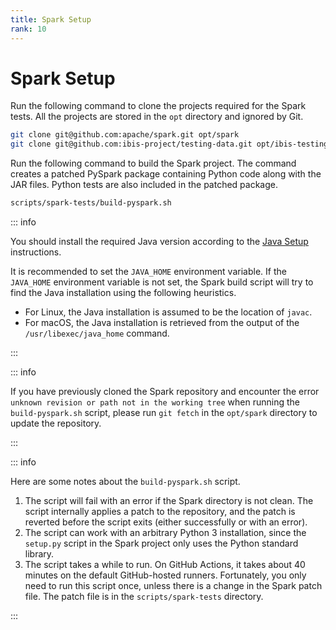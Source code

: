 ```yaml
---
title: Spark Setup
rank: 10
---
```


# Spark Setup

Run the following command to clone the projects required for the Spark tests.
All the projects are stored in the `opt` directory and ignored by Git.

```bash
git clone git@github.com:apache/spark.git opt/spark
git clone git@github.com:ibis-project/testing-data.git opt/ibis-testing-data
```

Run the following command to build the Spark project.
The command creates a patched PySpark package containing Python code along with the JAR files.
Python tests are also included in the patched package.

```bash
scripts/spark-tests/build-pyspark.sh
```

::: info

You should install the required Java version according to the [Java Setup](../setup/java) instructions.

It is recommended to set the `JAVA_HOME` environment variable.
If the `JAVA_HOME` environment variable is not set, the Spark build script will try to find the Java installation
using the following heuristics.

- For Linux, the Java installation is assumed to be the location of `javac`.
- For macOS, the Java installation is retrieved from the output of the `/usr/libexec/java_home` command.

:::

::: info

If you have previously cloned the Spark repository and encounter the error `unknown revision or path not in the working tree` when running the `build-pyspark.sh` script, please run `git fetch` in the `opt/spark` directory to update the repository.

:::

::: info

Here are some notes about the `build-pyspark.sh` script.

1. The script will fail with an error if the Spark directory is not clean. The script internally applies a patch
   to the repository, and the patch is reverted before the script exits (either successfully or with an error).
2. The script can work with an arbitrary Python 3 installation,
   since the `setup.py` script in the Spark project only uses the Python standard library.
3. The script takes a while to run.
   On GitHub Actions, it takes about 40 minutes on the default GitHub-hosted runners.
   Fortunately, you only need to run this script once, unless there is a change in the Spark patch file.
   The patch file is in the `scripts/spark-tests` directory.

:::
